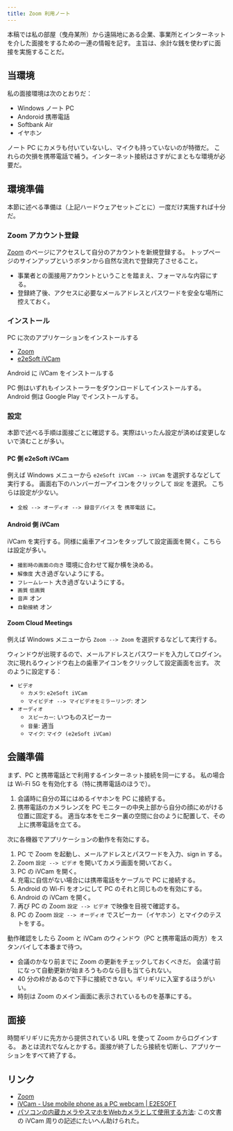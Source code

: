 ```yaml
---
title: Zoom 利用ノート
---
```


本稿では私の部屋（曳舟某所）から遠隔地にある企業、事業所とインターネットを介した面接をするための一連の情報を記す。
主旨は、余計な銭を使わずに面接を実施することだ。

## 当環境

私の面接環境は次のとおりだ：

* Windows ノート PC
* Andoroid 携帯電話
* Softbank Air
* イヤホン

ノート PC にカメラも付いていないし、マイクも持っていないのが特徴だ。
これらの欠損を携帯電話で補う。インターネット接続はさすがにまともな環境が必要だ。

## 環境準備

本節に述べる準備は（上記ハードウェアセットごとに）一度だけ実施すれば十分だ。

### Zoom アカウント登録

[Zoom] のページにアクセスして自分のアカウントを新規登録する。
トップページのサインアップというボタンから自然な流れで登録完了させること。

* 事業者との面接用アカウントということを踏まえ、フォーマルな内容にする。
* 登録終了後、アクセスに必要なメールアドレスとパスワードを安全な場所に控えておく。

### インストール

PC に次のアプリケーションをインストールする

* [Zoom]
* [e2eSoft iVCam]

Android に iVCam をインストールする

PC 側はいずれもインストーラーをダウンロードしてインストールする。
Android 側は Google Play でインストールする。

### 設定

本節で述べる手順は面接ごとに確認する。実際はいったん設定が済めば変更しないで済むことが多い。

#### PC 側 e2eSoft iVCam

例えば Windows メニューから `e2eSoft iVCam --> iVCam` を選択するなどして実行する。
画面右下のハンバーガーアイコンをクリックして `設定` を選択。
こちらは設定が少ない。

* `全般 --> オーディオ --> 録音デバイス` を `携帯電話` に。

#### Android 側 iVCam

iVCam を実行する。同様に歯車アイコンをタップして設定画面を開く。こちらは設定が多い。

* `撮影時の画面の向き` 環境に合わせて縦か横を決める。
* `解像度` 大き過ぎないようにする。
* `フレームレート` 大き過ぎないようにする。
* `画質` `低画質`
* `音声` オン
* `自動接続` オン

#### Zoom Cloud Meetings

例えば Windows メニューから `Zoom --> Zoom` を選択するなどして実行する。

ウィンドウが出現するので、メールアドレスとパスワードを入力してログイン。
次に現れるウィンドウ右上の歯車アイコンをクリックして設定画面を出す。
次のように設定する：

* `ビデオ`
  * `カメラ`: `e2eSoft iVCam`
  * `マイビデオ --> マイビデオをミラーリング`: オン
* `オーディオ`
  * `スピーカー`: いつものスピーカー
  * `音量`: 適当
  * `マイク`: `マイク (e2eSoft iVCam)`

## 会議準備

まず、PC と携帯電話とで利用するインターネット接続を同一にする。
私の場合は Wi-Fi 5G を有効化する（特に携帯電話のほうで）。

1. 会議時に自分の耳にはめるイヤホンを PC に接続する。
2. 携帯電話のカメラレンズを PC モニターの中央上部から自分の顔にめがける位置に固定する。
   適当な本をモニター裏の空間に台のように配置して、その上に携帯電話を立てる。

次に各機器でアプリケーションの動作を有効にする。

1. PC で Zoom を起動し、メールアドレスとパスワードを入力、sign in する。
2. Zoom `設定 --> ビデオ` を開いてカメラ画面を開いておく。
3. PC の iVCam を開く。
4. 充電に自信がない場合には携帯電話をケーブルで PC に接続する。
5. Android の Wi-Fi をオンにして PC のそれと同じものを有効にする。
6. Android の iVCam を開く。
7. 再び PC の Zoom `設定 --> ビデオ` で映像を目視で確認する。
8. PC の Zoom `設定 --> オーディオ` でスピーカー（イヤホン）とマイクのテストをする。

動作確認をしたら Zoom と iVCam のウィンドウ（PC と携帯電話の両方）をスタンバイして本番まで待つ。

* 会議のかなり前までに Zoom の更新をチェックしておくべきだ。
  会議寸前になって自動更新が始まろうものなら目も当てられない。
* 40 分の枠があるので下手に接続できない。ギリギリに入室するほうがいい。
* 時刻は Zoom のメイン画面に表示されているものを基準にする。

## 面接

時間ギリギリに先方から提供されている URL を使って Zoom からログインする。
あとは流れでなんとかする。面接が終了したら接続を切断し、アプリケーションをすべて終了する。

## リンク

* [Zoom](https://zoom.us/)
* [iVCam - Use mobile phone as a PC webcam &#x7c; E2ESOFT](https://www.e2esoft.com/ivcam/)
* [パソコンの内蔵カメラやスマホをWebカメラとして使用する方法](https://jp.norton.com/internetsecurity-etc-pc-camera.html):
  この文書の iVCam 周りの記述にたいへん助けられた。

[Zoom]: https://zoom.us/
[e2eSoft iVCam]: https://www.e2esoft.com/ivcam/
